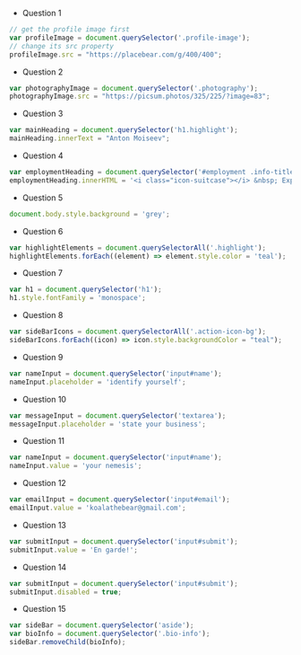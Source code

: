 * Question 1
```javascript
// get the profile image first
var profileImage = document.querySelector('.profile-image');
// change its src property
profileImage.src = "https://placebear.com/g/400/400";
```

* Question 2
```javascript
var photographyImage = document.querySelector('.photography');
photographyImage.src = "https://picsum.photos/325/225/?image=83";
```

* Question 3
```javascript
var mainHeading = document.querySelector('h1.highlight');
mainHeading.innerText = "Anton Moiseev";
```

* Question 4
```javascript
var employmentHeading = document.querySelector('#employment .info-title');
employmentHeading.innerHTML = '<i class="icon-suitcase"></i> &nbsp; Experience';
```

* Question 5
```javascript
document.body.style.background = 'grey';
```

* Question 6
```javascript
var highlightElements = document.querySelectorAll('.highlight');
highlightElements.forEach((element) => element.style.color = 'teal');
```

* Question 7
```javascript
var h1 = document.querySelector('h1');
h1.style.fontFamily = 'monospace';
```

* Question 8
```javascript
var sideBarIcons = document.querySelectorAll('.action-icon-bg');
sideBarIcons.forEach((icon) => icon.style.backgroundColor = "teal");
```

* Question 9
```javascript
var nameInput = document.querySelector('input#name');
nameInput.placeholder = 'identify yourself';
```

* Question 10
```javascript
var messageInput = document.querySelector('textarea');
messageInput.placeholder = 'state your business';
```

* Question 11
```javascript
var nameInput = document.querySelector('input#name');
nameInput.value = 'your nemesis';
```

* Question 12
```javascript
var emailInput = document.querySelector('input#email');
emailInput.value = 'koalathebear@gmail.com';
```

* Question 13
```javascript
var submitInput = document.querySelector('input#submit');
submitInput.value = 'En garde!';
```

* Question 14
```javascript
var submitInput = document.querySelector('input#submit');
submitInput.disabled = true;
```

* Question 15
```javascript
var sideBar = document.querySelector('aside');
var bioInfo = document.querySelector('.bio-info');
sideBar.removeChild(bioInfo);
```
